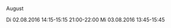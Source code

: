 
August


Di 02.08.2016     14:15-15:15
                  21:00-22:00
Mi 03.08.2016     13:45-15:45
